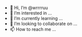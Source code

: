 - 👋 Hi, I’m @wrrrruu
- 👀 I’m interested in ...
- 🌱 I’m currently learning ...
- 💞️ I’m looking to collaborate on ...
- 📫 How to reach me ...

<!---
wrrrruu/wrrrruu is a ✨ special ✨ repository because its `README.md` (this file) appears on your GitHub profile.
You can click the Preview link to take a look at your changes.
--->
